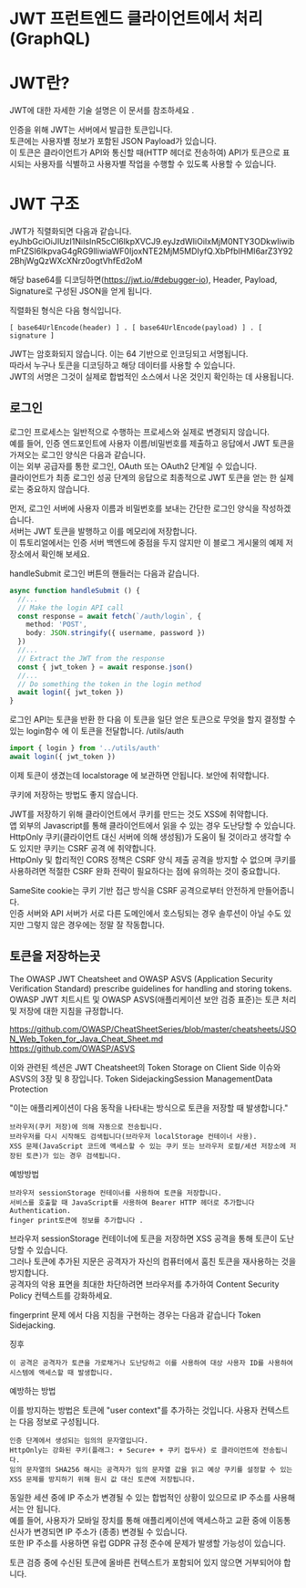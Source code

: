# JWT 프런트엔드 클라이언트에서 처리 (GraphQL)

<h1>JWT란?</h1>

JWT에 대한 자세한 기술 설명은 이 문서를 참조하세요 .

인증을 위해 JWT는 서버에서 발급한 토큰입니다.<br/>
토큰에는 사용자별 정보가 포함된 JSON Payload가 있습니다.<br/>
이 토큰은 클라이언트가 API와 통신할 때(HTTP 헤더로 전송하여) API가 토큰으로 표시되는 사용자를 식별하고 사용자별 작업을 수행할 수 있도록 사용할 수 있습니다.

<h1>JWT 구조</h1>

JWT가 직렬화되면 다음과 같습니다.<br/>
eyJhbGciOiJIUzI1NiIsInR5cCI6IkpXVCJ9.eyJzdWIiOiIxMjM0NTY3ODkwIiwibmFtZSI6IkpvaG4gRG9lIiwiaWF0IjoxNTE2MjM5MDIyfQ.XbPfbIHMI6arZ3Y922BhjWgQzWXcXNrz0ogtVhfEd2oM<br/>

해당 base64를 디코딩하면(https://jwt.io/#debugger-io), Header, Payload, Signature로 구성된 JSON을 얻게 됩니다.

직렬화된 형식은 다음 형식입니다.

```
[ base64UrlEncode(header) ] . [ base64UrlEncode(payload) ] . [ signature ]
```

 JWT는 암호화되지 않습니다. 이는 64 기반으로 인코딩되고 서명됩니다.<br/>
 따라서 누구나 토큰을 디코딩하고 해당 데이터를 사용할 수 있습니다.<br/>
 JWT의 서명은 그것이 실제로 합법적인 소스에서 나온 것인지 확인하는 데 사용됩니다.

 <h2>로그인</h2>

로그인 프로세스는 일반적으로 수행하는 프로세스와 실제로 변경되지 않습니다.<br/>
예를 들어, 인증 엔드포인트에 사용자 이름/비밀번호를 제출하고 응답에서 JWT 토큰을 가져오는 로그인 양식은 다음과 같습니다.<br/>
이는 외부 공급자를 통한 로그인, OAuth 또는 OAuth2 단계일 수 있습니다.<br/>
클라이언트가 최종 로그인 성공 단계의 응답으로 최종적으로 JWT 토큰을 얻는 한 실제로는 중요하지 않습니다.<br/>

먼저, 로그인 서버에 사용자 이름과 비밀번호를 보내는 간단한 로그인 양식을 작성하겠습니다.<br/>
서버는 JWT 토큰을 발행하고 이를 메모리에 저장합니다.<br/>
이 튜토리얼에서는 인증 서버 백엔드에 중점을 두지 않지만 이 블로그 게시물의 예제 저장소에서 확인해 보세요.

handleSubmit 로그인 버튼의 핸들러는 다음과 같습니다.

```ts
async function handleSubmit () {
  //...
  // Make the login API call
  const response = await fetch(`/auth/login`, {
    method: 'POST',
    body: JSON.stringify({ username, password })
  })
  //...
  // Extract the JWT from the response
  const { jwt_token } = await response.json()
  //...
  // Do something the token in the login method
  await login({ jwt_token })
}
```

로그인 API는 토큰을 반환 한 다음 이 토큰을 일단 얻은 토큰으로 무엇을 할지 결정할 수 있는 login함수 에 이 토큰을 전달합니다. /utils/auth

```ts
import { login } from '../utils/auth'
await login({ jwt_token })
```

이제 토큰이 생겼는데 localstorage 에 보관하면 안됩니다. 보안에 취약합니다.

쿠키에 저장하는 방법도 좋지 않습니다.

JWT를 저장하기 위해 클라이언트에서 쿠키를 만드는 것도 XSS에 취약합니다.<br/>
앱 외부의 Javascript를 통해 클라이언트에서 읽을 수 있는 경우 도난당할 수 있습니다.<br/>
HttpOnly 쿠키(클라이언트 대신 서버에 의해 생성됨)가 도움이 될 것이라고 생각할 수도 있지만 쿠키는 CSRF 공격 에 취약합니다.<br/>
HttpOnly 및 합리적인 CORS 정책은 CSRF 양식 제출 공격을 방지할 수 없으며 쿠키를 사용하려면 적절한 CSRF 완화 전략이 필요하다는 점에 유의하는 것이 중요합니다.

SameSite cookie는 쿠키 기반 접근 방식을 CSRF 공격으로부터 안전하게 만들어줍니다.<br/>
인증 서버와 API 서버가 서로 다른 도메인에서 호스팅되는 경우 솔루션이 아닐 수도 있지만 그렇지 않은 경우에는 정말 잘 작동합니다.

<h2>토큰을 저장하는곳</h2>

The OWASP JWT Cheatsheet and OWASP ASVS (Application Security Verification Standard) prescribe guidelines for handling and storing tokens.<br/>
OWASP JWT 치트시트 및 OWASP ASVS(애플리케이션 보안 검증 표준)는 토큰 처리 및 저장에 대한 지침을 규정합니다.

https://github.com/OWASP/CheatSheetSeries/blob/master/cheatsheets/JSON_Web_Token_for_Java_Cheat_Sheet.md<br/>
https://github.com/OWASP/ASVS

이와 관련된 섹션은 JWT Cheatsheet의 Token Storage on Client Side 이슈와 ASVS의 3장 및 8 장입니다. Token SidejackingSession ManagementData Protection

"이는 애플리케이션이 다음 동작을 나타내는 방식으로 토큰을 저장할 때 발생합니다."

```
브라우저(쿠키 저장)에 의해 자동으로 전송됩니다.
브라우저를 다시 시작해도 검색됩니다(브라우저 localStorage 컨테이너 사용).
XSS 문제(JavaScript 코드에 액세스할 수 있는 쿠키 또는 브라우저 로컬/세션 저장소에 저장된 토큰)가 있는 경우 검색됩니다.
```

예방방법

```
브라우저 sessionStorage 컨테이너를 사용하여 토큰을 저장합니다.
서비스를 호출할 때 JavaScript를 사용하여 Bearer HTTP 헤더로 추가합니다 Authentication.
finger print토큰에 정보를 추가합니다 .
```

브라우저 sessionStorage 컨테이너에 토큰을 저장하면 XSS 공격을 통해 토큰이 도난당할 수 있습니다.<br/>
그러나 토큰에 추가된 지문은 공격자가 자신의 컴퓨터에서 훔친 토큰을 재사용하는 것을 방지합니다.<br/>
공격자의 악용 표면을 최대한 차단하려면 브라우저를 추가하여 Content Security Policy 컨텍스트를 강화하세요.

fingerprint 문제 에서 다음 지침을 구현하는 경우는 다음과 같습니다 Token Sidejacking.

징후

```
이 공격은 공격자가 토큰을 가로채거나 도난당하고 이를 사용하여 대상 사용자 ID를 사용하여 시스템에 액세스할 때 발생합니다.
```

예방하는 방법

이를 방지하는 방법은 토큰에 "user context"를 추가하는 것입니다. 사용자 컨텍스트는 다음 정보로 구성됩니다.

```
인증 단계에서 생성되는 임의의 문자열입니다.
HttpOnly는 강화된 쿠키(플래그: + Secure+ + 쿠키 접두사) 로 클라이언트에 전송됩니다.
임의 문자열의 SHA256 해시는 공격자가 임의 문자열 값을 읽고 예상 쿠키를 설정할 수 있는 XSS 문제를 방지하기 위해 원시 값 대신 토큰에 저장됩니다.
```

동일한 세션 중에 IP 주소가 변경될 수 있는 합법적인 상황이 있으므로 IP 주소를 사용해서는 안 됩니다.<br/>
예를 들어, 사용자가 모바일 장치를 통해 애플리케이션에 액세스하고 교환 중에 이동통신사가 변경되면 IP 주소가 (종종) 변경될 수 있습니다.<br/>
또한 IP 주소를 사용하면 유럽 GDPR 규정 준수에 문제가 발생할 가능성이 있습니다.

토큰 검증 중에 수신된 토큰에 올바른 컨텍스트가 포함되어 있지 않으면 거부되어야 합니다.